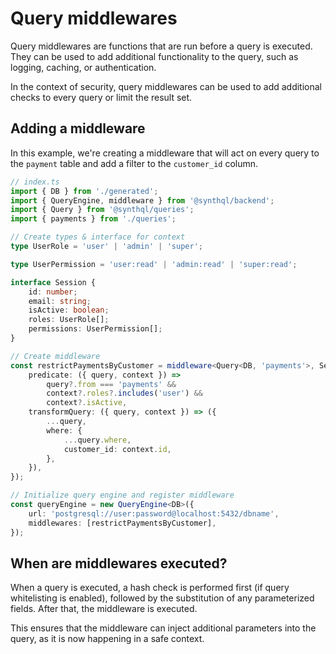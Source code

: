 # Query middlewares

Query middlewares are functions that are run before a query is executed. They can be used to add additional functionality to the query, such as logging, caching, or authentication.

In the context of security, query middlewares can be used to add additional checks to every query or limit the result set.

## Adding a middleware

In this example, we're creating a middleware that will act on every query to the `payment` table and add a filter to the `customer_id` column.

```ts
// index.ts
import { DB } from './generated';
import { QueryEngine, middleware } from '@synthql/backend';
import { Query } from '@synthql/queries';
import { payments } from './queries';

// Create types & interface for context
type UserRole = 'user' | 'admin' | 'super';

type UserPermission = 'user:read' | 'admin:read' | 'super:read';

interface Session {
    id: number;
    email: string;
    isActive: boolean;
    roles: UserRole[];
    permissions: UserPermission[];
}

// Create middleware
const restrictPaymentsByCustomer = middleware<Query<DB, 'payments'>, Session>({
    predicate: ({ query, context }) =>
        query?.from === 'payments' &&
        context?.roles?.includes('user') &&
        context?.isActive,
    transformQuery: ({ query, context }) => ({
        ...query,
        where: {
            ...query.where,
            customer_id: context.id,
        },
    }),
});

// Initialize query engine and register middleware
const queryEngine = new QueryEngine<DB>({
    url: 'postgresql://user:password@localhost:5432/dbname',
    middlewares: [restrictPaymentsByCustomer],
});
```

## When are middlewares executed?

When a query is executed, a hash check is performed first (if query whitelisting is enabled), followed by the substitution of any parameterized fields. After that, the middleware is executed.

This ensures that the middleware can inject additional parameters into the query, as it is now happening in a safe context.
